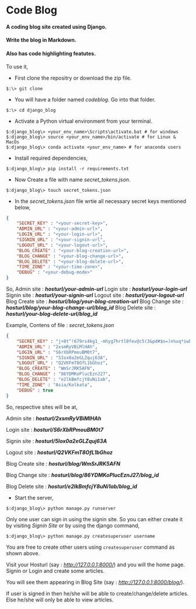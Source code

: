 # Code Blog
#### A coding blog site created using **Django**.
#### Write the blog in **Markdown**.
#### Also has code highlighting featutes.

To use it,
* First clone the repositry or download the zip file.
```shell
$:\> git clone 
```
* You will have a folder named *codeblog*. Go into that folder.
```shell
$:\> cd django_blog
```
* Activate a Python virtual environment from your terminal.
```shell
$:django_blog\> <your_env_name>\Scripts\activate.bat # for windows
$:django_blog\> source <your_env_name>/bin/activate # for Linux & MacOs
$:django_blog\> conda activate <your_env_name> # for anaconda users
```
* Install required dependencies,
```shell
$:django_blog\> pip install -r requirements.txt
```
* Now Create a file with name *secret_tokens.json*.
```shell
$:django_blog\> touch secret_tokens.json
```
* In the *secret_tokens.json*  file wrtie all necessary secret keys mentioned below,
```json
{
	"SECRET_KEY" : "<your-secret-key>",
	"ADMIN_URL" : "<your-admin-url>",
	"LOGIN_URL" : "<your-login-url>",
	"SIGNIN_URL" : "<your-signin-url",
	"LOGOUT_URL" : "<your-logout-url>",
	"BLOG_CREATE" : "<your-blog-creation-url>",
	"BLOG_CHANGE" : "<your-blog-change-url>",
	"BLOG_DELETE" : "<your-blog-delete-url>",
	"TIME_ZONE" : "<your-time-zone>",
	"DEBUG" : "<your-debug-mode>"
}
```
So,
Admin site : ***hosturl/your-admin-url***
Login site : ***hosturl/your-login-url***
Signin site : ***hosturl/your-signin-url***
Logout site : ***hosturl/your-logout-url***
Blog Create site : ***hosturl/blog/your-blog-creation-url***
Blog Change site : ***hosturl/blog/your-blog-change-url/blog_id***
Blog Delete site : ***hosturl/your-blog-delete-url/blog_id***

Example,
Contens of file : *secret_tokens.json*
```json
{
    "SECRET_KEY" : "j+8t^!679rs4kg1_-mhyg7hrtl0fev@c5(3&pd#$o=)n%uq*iwb",
	"ADMIN_URL" : "2xsmRyVBiMlHAh",
	"LOGIN_URL" : "S6rXbRPmouBM0t7",
	"SIGNIN_URL" : "5Iox0a2eGLZquj63A",
	"LOGOUT_URL" : "Q2VKFmT8OfL1bGhoz",
	"BLOG_CREATE" : "WmSrJRK5AFN",
	"BLOG_CHANGE" : "86YDMKoPlucEznJ27",
	"BLOG_DELETE" : "e2lkBmfcjY8uNi1ab",
	"TIME_ZONE" : "Asia/Kolkata",
	"DEBUG" : true
}
```
So, respective sites will be at,

Admin site : ***hosturl/2xsmRyVBiMlHAh***

Login site : ***hosturl/S6rXbRPmouBM0t7***

Signin site : ***hosturl/5Iox0a2eGLZquj63A***

Logout site : ***hosturl/Q2VKFmT8OfL1bGhoz***

Blog Create site : ***hosturl/blog/WmSrJRK5AFN***

Blog Change site : ***hosturl/blog/86YDMKoPlucEznJ27/blog_id***

Blog Delete site : ***hosturl/e2lkBmfcjY8uNi1ab/blog_id***

* Start the server,
```shell
$:django_blog\> python manage.py runserver
```

Only one user can sign in using the signin site. So you can either create it by visiting *Signin Site* or by using the django command,

```shell
$:django_blog\> python manage.py createsuperuser username
```

You are free to create other users using `createsuperuser` command as shown above.

Visit your Hosturl (say : *http://127.0.0.1:8000/*) and you will the home page.
Signin or Login and create some articles.

You will see them appearing in Blog Site (say : *http://127.0.0.1:8000/blog/*).

If user is signed in then he/she will be able to create/change/delete articles.
Else he/she will only be able to view articles.